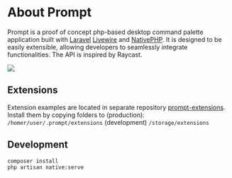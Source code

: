 <!-- TODO: set extensions app for prod -->

# About Prompt

Prompt is a proof of concept php-based desktop command palette application built with [Laravel](https://laravel.com/) [Livewire](https://livewire.laravel.com/) and [NativePHP]([https://nativephp.com/). It is designed to be easily extensible, allowing developers to seamlessly integrate functionalities. The API is inspired by Raycast.

![](docs/presentation.gif)

## Extensions

Extension examples are located in separate repository [prompt-extensions](https://github.com/MartinPL/prompt-extensions).
Install them by copying folders to
(production): `/homer/user/.prompt/extensions`
(development) `/storage/extensions`

## Development

```
composer install
php artisan native:serve
```
